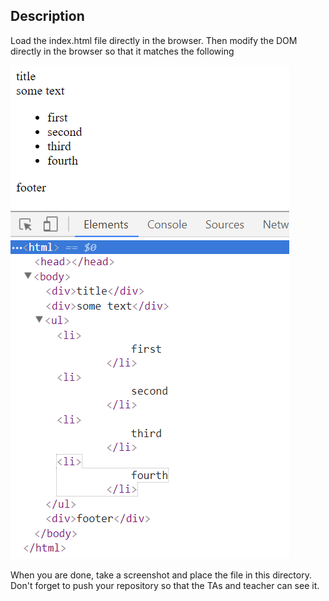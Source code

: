## Description
Load the index.html file directly in the browser. Then modify the DOM directly in the browser so that it matches the following

![goal](screenshot.png)

When you are done, take a screenshot and place the file in this directory. Don't forget to push your repository so that the TAs and teacher can see it.


